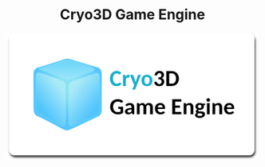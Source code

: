 <h1 align="center">Cryo3D Game Engine</h1>

<p align="center">
  <img src="Cryo3D_title.png" width="600px" alt="Cryo3D logo" />
</p>
